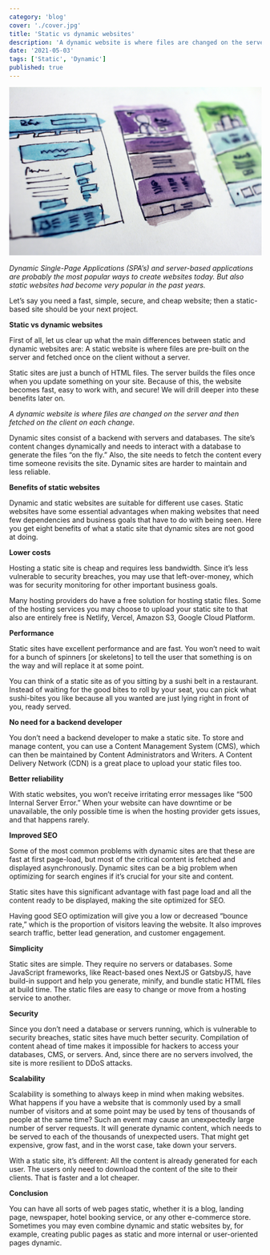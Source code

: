 ```yaml
---
category: 'blog'
cover: './cover.jpg'
title: 'Static vs dynamic websites'
description: 'A dynamic website is where files are changed on the server and then fetched on the client on each change.'
date: '2021-05-03'
tags: ['Static', 'Dynamic']
published: true
---
```


![static-vs-dynamic-websitess](./cover.jpg)

_Dynamic Single-Page Applications (SPA’s) and server-based applications are probably the most popular ways to create websites today. But also static websites had become very popular in the past years._

Let’s say you need a fast, simple, secure, and cheap website; then a static-based site should be your next project.

**Static vs dynamic websites**

First of all, let us clear up what the main differences between static and dynamic websites are:
A static website is where files are pre-built on the server and fetched once on the client without a server.

Static sites are just a bunch of HTML files. The server builds the files once when you update something on your site. Because of this, the website becomes fast, easy to work with, and secure! We will drill deeper into these benefits later on.

_A dynamic website is where files are changed on the server and then fetched on the client on each change._

Dynamic sites consist of a backend with servers and databases. The site’s content changes dynamically and needs to interact with a database to generate the files “on the fly.” Also, the site needs to fetch the content every time someone revisits the site. Dynamic sites are harder to maintain and less reliable.

**Benefits of static websites**

Dynamic and static websites are suitable for different use cases. Static websites have some essential advantages when making websites that need few dependencies and business goals that have to do with being seen. Here you get eight benefits of what a static site that dynamic sites are not good at doing.

**Lower costs**

Hosting a static site is cheap and requires less bandwidth. Since it’s less vulnerable to security breaches, you may use that left-over-money, which was for security monitoring for other important business goals.

Many hosting providers do have a free solution for hosting static files. Some of the hosting services you may choose to upload your static site to that also are entirely free is Netlify, Vercel, Amazon S3, Google Cloud Platform.

**Performance**

Static sites have excellent performance and are fast. You won’t need to wait for a bunch of spinners [or skeletons] to tell the user that something is on the way and will replace it at some point.

You can think of a static site as of you sitting by a sushi belt in a restaurant. Instead of waiting for the good bites to roll by your seat, you can pick what sushi-bites you like because all you wanted are just lying right in front of you, ready served.

**No need for a backend developer**

You don’t need a backend developer to make a static site. To store and manage content, you can use a Content Management System (CMS), which can then be maintained by Content Administrators and Writers. A Content Delivery Network (CDN) is a great place to upload your static files too.

**Better reliability**

With static websites, you won’t receive irritating error messages like “500 Internal Server Error.” When your website can have downtime or be unavailable, the only possible time is when the hosting provider gets issues, and that happens rarely.

**Improved SEO**

Some of the most common problems with dynamic sites are that these are fast at first page-load, but most of the critical content is fetched and displayed asynchronously. Dynamic sites can be a big problem when optimizing for search engines if it’s crucial for your site and content.

Static sites have this significant advantage with fast page load and all the content ready to be displayed, making the site optimized for SEO.

Having good SEO optimization will give you a low or decreased “bounce rate,” which is the proportion of visitors leaving the website. It also improves search traffic, better lead generation, and customer engagement.

**Simplicity**

Static sites are simple. They require no servers or databases. Some JavaScript frameworks, like React-based ones NextJS or GatsbyJS, have build-in support and help you generate, minify, and bundle static HTML files at build time. The static files are easy to change or move from a hosting service to another.

**Security**

Since you don’t need a database or servers running, which is vulnerable to security breaches, static sites have much better security. Compilation of content ahead of time makes it impossible for hackers to access your databases, CMS, or servers. And, since there are no servers involved, the site is more resilient to DDoS attacks.

**Scalability**

Scalability is something to always keep in mind when making websites.
What happens if you have a website that is commonly used by a small number of visitors and at some point may be used by tens of thousands of people at the same time? Such an event may cause an unexpectedly large number of server requests. It will generate dynamic content, which needs to be served to each of the thousands of unexpected users. That might get expensive, grow fast, and in the worst case, take down your servers.

With a static site, it’s different: All the content is already generated for each user. The users only need to download the content of the site to their clients. That is faster and a lot cheaper.

**Conclusion**

You can have all sorts of web pages static, whether it is a blog, landing page, newspaper, hotel booking service, or any other e-commerce store. Sometimes you may even combine dynamic and static websites by, for example, creating public pages as static and more internal or user-oriented pages dynamic.
